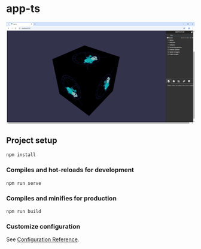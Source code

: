 # app-ts

![alt text](https://github.com/r2d2Proton/app-ts/blob/main/LottieAnimatedTexture.png?raw=true)
## Project setup
```
npm install
```

### Compiles and hot-reloads for development
```
npm run serve
```

### Compiles and minifies for production
```
npm run build
```

### Customize configuration
See [Configuration Reference](https://cli.vuejs.org/config/).
